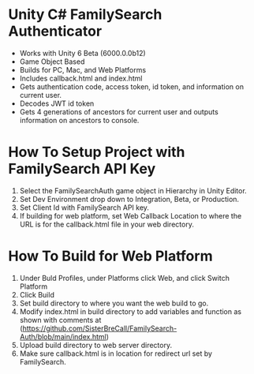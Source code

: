 # Unity C# FamilySearch Authenticator

- Works with Unity 6 Beta (6000.0.0b12)
- Game Object Based
- Builds for PC, Mac, and Web Platforms
- Includes callback.html and index.html
- Gets authentication code, access token, id token, and information on current user.
- Decodes JWT id token
- Gets 4 generations of ancestors for current user and outputs information on ancestors to console.

# How To Setup Project with FamilySearch API Key

1. Select the FamilySearchAuth game object in Hierarchy in Unity Editor.
2. Set Dev Environment drop down to Integration, Beta, or Production.
3. Set Client Id with FamilySearch API key.
4. If building for web platform, set Web Callback Location to where the URL is for the callback.html file in your web directory.

# How To Build for Web Platform
1. Under Buld Profiles, under Platforms click Web, and click Switch Platform
2. Click Build
3. Set build directory to where you want the web build to go.
4. Modify index.html in build directory to add variables and function as shown with comments at (https://github.com/SisterBreCall/FamilySearch-Auth/blob/main/index.html)
5. Upload build directory to web server directory.
6. Make sure callback.html is in location for redirect url set by FamilySearch.
